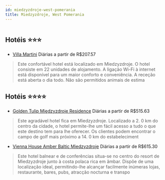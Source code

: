```yaml
---
id: miedzyzdroje-west-pomerania
title: Miedzyzdroje, West Pomerania
---
```


<center><img src="http://photos.hotelbeds.com/giata/19/196102/196102a_hb_a_900.jpg" alt="" /></center>


## Hotéis ⭐️⭐️⭐️

-    [Villa Martini](https://www.hurb.com/aud/https://www.hurb.com/hoteis/miedzyzdroje/villa-martini-JNP-JP359795?cmp=18055) Diárias a partir de R$207.57
   > Este confortável hotel está localizado em Miedzyzdroje. O hotel consiste em 22 unidades de alojamento. A ligação Wi-Fi à internet está disponível para um maior conforto e conveniência. A receção está aberta o dia todo. Não são permitidos animais de estima

## Hotéis ⭐️⭐️⭐️⭐️

-    [Golden Tulip Międzyzdroje Residence](https://www.hurb.com/aud/https://www.hurb.com/hoteis/miedzyzdroje/golden-tulip-miedzyzdroje-residence-JNP-JP153471?cmp=18055) Diárias a partir de R$515.63
   > Este agradável hotel fica em Miedzyzdroje. Localizado a 2. 0 km do centro da cidade, o hotel permite-lhe um fácil acesso a tudo o que este destino tem para lhe oferecer. Os clientes podem encontrar o campo de golf mais próximo a 14. 0 km do estabeleciment
-    [Vienna House Amber Baltic Miedzyzdroje](https://www.hurb.com/aud/https://www.hurb.com/hoteis/miedzyzdroje/vienna-house-amber-baltic-miedzyzdroje-JNP-JP074124?cmp=18055) Diárias a partir de R$615.30
   > Este hotel balnear e de conferências situa-se no centro do resort de Miedzyzdroje junto à costa polaca rica em âmbar. Dispõe de uma localização ideal, permitindo-lhe alcançar facilmente inúmeras lojas, restaurante, bares, pubs, atracção nocturna e transpo
